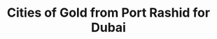 ---
category: far-east-and-asia
title: Cities of Gold from Port Rashid for Dubai
class: cities-of-gold-from-port-rashid-for-dubai
cruiseline: Thomson Cruises – Thomson Celebration
special-info: Free upgrade to all inclusive
price: 929
nights: 7
cruise-url: http://www.planetcruise.co.uk/thomson-cruises/thomson-celebration/24-january-2017/107775?referrersiteid=970
---